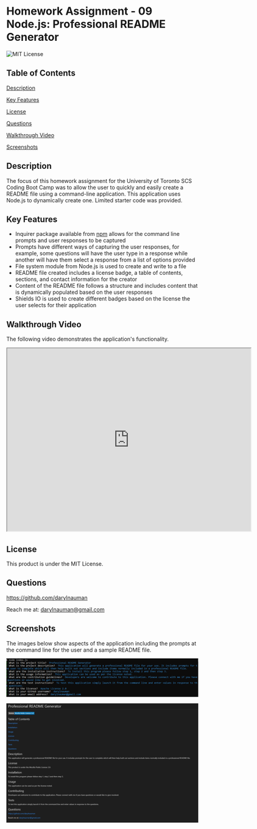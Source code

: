# Homework Assignment - 09 Node.js: Professional README Generator
![MIT License](https://img.shields.io/badge/license-MIT%20License-blue.svg)

## Table of Contents
[Description](#description)

[Key Features](#key-features)

[License](#license)

[Questions](#questions)

[Walkthrough Video](#walkthrough-video)

[Screenshots](#screenshots)

## Description
The focus of this homework assignment for the University of Toronto SCS Coding Boot Camp was to allow the user to quickly and easily create a README file using a command-line application. This application uses Node.js to dynamically create one. Limited starter code was provided.

## Key Features
- Inquirer package available from [npm](https://www.npmjs.com/) allows for the command line prompts and user responses to be captured
- Prompts have different ways of capturing the user responses, for example, some questions will have the user type in a response while another will have them select a response from a list of options provided
- File system module from Node.js is used to create and write to a file
- README file created includes a license badge, a table of contents, sections, and contact information for the creator
- Content of the README file follows a structure and includes content that is dynamically populated based on the user responses
- Shields IO is used to create different badges based on the license the user selects for their application

## Walkthrough Video
The following video demonstrates the application's functionality.
<iframe src="https://drive.google.com/file/d/14n5pGMXgMRUrhT9ikEGAZ_5o7tGwe19_/preview" width="640" height="480"></iframe>

## License
This product is under the MIT License.

## Questions
https://github.com/darylnauman
 
Reach me at: darylnauman@gmail.com

## Screenshots
The images below show aspects of the application including the prompts at the command line for the user and a sample README file.

![Screenshot of the command line where user is responded to prompts provided.](./assets/images/README-generator-screenshot-01.png)

![Screenshot of a sample README file generate by the application.](./assets/images/README-generator-screenshot-02.png)
